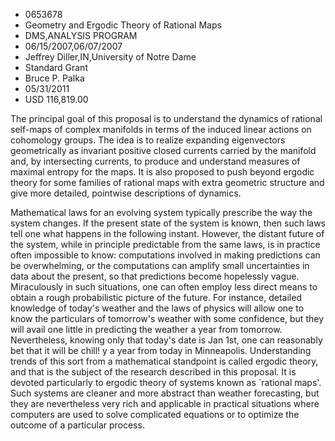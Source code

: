 
* 0653678
* Geometry and Ergodic Theory of Rational Maps
* DMS,ANALYSIS PROGRAM
* 06/15/2007,06/07/2007
* Jeffrey Diller,IN,University of Notre Dame
* Standard Grant
* Bruce P. Palka
* 05/31/2011
* USD 116,819.00

The principal goal of this proposal is to understand the dynamics of rational
self-maps of complex manifolds in terms of the induced linear actions on
cohomology groups. The idea is to realize expanding eigenvectors geometrically
as invariant positive closed currents carried by the manifold and, by
intersecting currents, to produce and understand measures of maximal entropy for
the maps. It is also proposed to push beyond ergodic theory for some families of
rational maps with extra geometric structure and give more detailed, pointwise
descriptions of dynamics.

Mathematical laws for an evolving system typically prescribe the way the system
changes. If the present state of the system is known, then such laws tell one
what happens in the following instant. However, the distant future of the
system, while in principle predictable from the same laws, is in practice often
impossible to know: computations involved in making predictions can be
overwhelming, or the computations can amplify small uncertainties in data about
the present, so that predictions become hopelessly vague. Miraculously in such
situations, one can often employ less direct means to obtain a rough
probabilistic picture of the future. For instance, detailed knowledge of today's
weather and the laws of physics will allow one to know the particulars of
tomorrow's weather with some confidence, but they will avail one little in
predicting the weather a year from tomorrow. Nevertheless, knowing only that
today's date is Jan 1st, one can reasonably bet that it will be chill! y a year
from today in Minneapolis. Understanding trends of this sort from a mathematical
standpoint is called ergodic theory, and that is the subject of the research
described in this proposal. It is devoted particularly to ergodic theory of
systems known as `rational maps'. Such systems are cleaner and more abstract
than weather forecasting, but they are nevertheless very rich and applicable in
practical situations where computers are used to solve complicated equations or
to optimize the outcome of a particular process.
